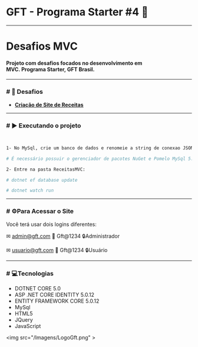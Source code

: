 <h1>GFT - Programa Starter #4 🚀</h1>

<hr>

<h1>Desafios MVC</h1>

<h4>Projeto com desafios focados no desenvolvimento em MVC. Programa Starter, GFT Brasil.</h1>
<hr>
<h3># 🏁 Desafios </h3>

- [**Criação de Site de Receitas**](https://github.com/oandreoliveira/DesafioMvc/blob/main/wwwroot/Imagens/Desafio%20MVC%20(%20Gerenciador%20de%20Receitas%20)%20(1).pdf)

<hr>

<h3># ▶️ Executando o projeto</h3>

```bash


1- No MySql, crie um banco de dados e renomeie a string de conexao JSON na raiz do projeto com o nome do banco e suas credenciais.

# É necessário possuir o gerenciador de pacotes NuGet e Pomelo MySql 5.0.3

2- Entre na pasta ReceitasMVC:

# dotnet ef database update

# dotnet watch run
```
<hr>
<h3># ⚙Para Acessar o Site</h3>

Você terá usar dois logins diferentes:

✉ admin@gft.com 🔑 Gft@1234 🔒Administrador

✉ usuario@gft.com 🔑 Gft@1234 🔒Usuário

<hr>

<h3># 💻Tecnologias</h3>

- DOTNET CORE 5.0
- ASP .NET CORE IDENTITY 5.0.12
- ENTITY FRAMEWORK CORE 5.0.12
- MySql
- HTML5
- JQuery
- JavaScript



<img src="/Imagens/LogoGft.png" >






